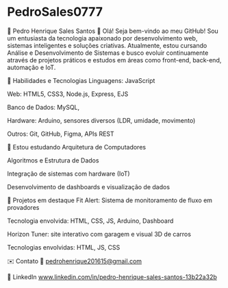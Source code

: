 # PedroSales0777

📌 Pedro Henrique Sales Santos
👋 Olá! Seja bem-vindo ao meu GitHub!
Sou um entusiasta da tecnologia apaixonado por desenvolvimento web, sistemas inteligentes e soluções criativas. Atualmente, estou cursando Análise e Desenvolvimento de Sistemas e busco evoluir continuamente através de projetos práticos e estudos em áreas como front-end, back-end, automação e IoT.

🚀 Habilidades e Tecnologias
Linguagens: JavaScript

Web: HTML5, CSS3, Node.js, Express, EJS

Banco de Dados: MySQL,

Hardware: Arduino, sensores diversos (LDR, umidade, movimento)

Outros: Git, GitHub, Figma, APIs REST

🧠 Estou estudando
Arquitetura de Computadores

Algoritmos e Estrutura de Dados

Integração de sistemas com hardware (IoT)

Desenvolvimento de dashboards e visualização de dados

💼 Projetos em destaque
Fit Alert: Sistema de monitoramento de fluxo em provadores

Tecnologia envolvida: HTML, CSS, JS, Arduino, Dashboard


Horizon Tuner: site interativo com garagem e visual 3D de carros

Tecnologias envolvidas: HTML, JS, CSS


✉️ Contato
📧 pedrohenrique201615@gmail.com

💼 LinkedIn  www.linkedin.com/in/pedro-henrique-sales-santos-13b22a32b



